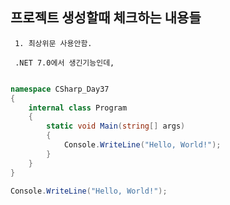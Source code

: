 ﻿## 프로젝트 생성할때 체크하는 내용들
```
 1. 최상위문 사용안함.

 .NET 7.0에서 생긴기능인데,


```

```csharp
namespace CSharp_Day37
{
    internal class Program
    {
        static void Main(string[] args)
        {
            Console.WriteLine("Hello, World!");
        }
    }
}

```

```csharp
Console.WriteLine("Hello, World!");
```